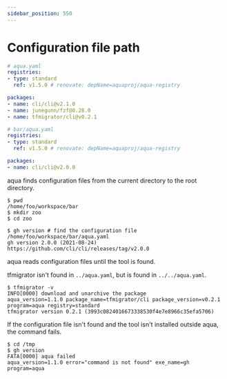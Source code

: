 ```yaml
---
sidebar_position: 550
---
```


# Configuration file path

```yaml
# aqua.yaml
registries:
- type: standard
  ref: v1.5.0 # renovate: depName=aquaproj/aqua-registry

packages:
- name: cli/cli@v2.1.0
- name: junegunn/fzf@0.28.0
- name: tfmigrator/cli@v0.2.1
```

```yaml
# bar/aqua.yaml
registries:
- type: standard
  ref: v1.5.0 # renovate: depName=aquaproj/aqua-registry

packages:
- name: cli/cli@v2.0.0
```

aqua finds configuration files from the current directory to the root directory.

```console
$ pwd
/home/foo/workspace/bar
$ mkdir zoo
$ cd zoo

$ gh version # find the configuration file /home/foo/workspace/bar/aqua.yaml
gh version 2.0.0 (2021-08-24)
https://github.com/cli/cli/releases/tag/v2.0.0
```

aqua reads configuration files until the tool is found.

tfmigrator isn't found in `../aqua.yaml`, but is found in `../../aqua.yaml`.

```console
$ tfmigrator -v
INFO[0000] download and unarchive the package            aqua_version=1.1.0 package_name=tfmigrator/cli package_version=v0.2.1 program=aqua registry=standard
tfmigrator version 0.2.1 (3993c0824016673338530f4e7e8966c35efa5706)
```

If the configuration file isn't found and the tool isn't installed outside aqua, the command fails.

```console
$ cd /tmp
$ gh version
FATA[0000] aqua failed                                   aqua_version=1.1.0 error="command is not found" exe_name=gh program=aqua
```
